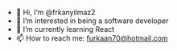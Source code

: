 - 👋 Hi, I’m @frkanyilmaz2
- 👀 I’m interested in being a software developer
- 🌱 I’m currently learning React
- 📫 How to reach me: furkaan70@hotmail.com

<!---
frkanyilmaz2/frkanyilmaz2 is a ✨ special ✨ repository because its `README.md` (this file) appears on your GitHub profile.
You can click the Preview link to take a look at your changes.
--->
